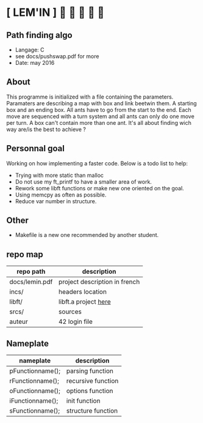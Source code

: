 # [ LEM'IN ] :ant: :ant: :ant: :ant: :ant:
## Path finding algo
- Langage: C
- see docs/pushswap.pdf for more
- Date: may 2016

## About
This programme is initialized with a file containing the parameters. Paramaters
are describing a map with box and link beetwin them. A starting box and an ending
box. All ants have to go from the start to the end. Each move are sequenced with a
turn system and all ants can only do one move per turn. A box can't contain more than
one ant. It's all about finding wich way are/is the best to achieve ?

## Personnal goal
Working on how implementing a faster code. Below is a todo list to help:
- Trying with more static than malloc
- Do not use my ft_printf to have a smaller area of work.
- Rework some libft functions or make new one oriented on the goal.
- Using memcpy as often as possible.
- Reduce var number in structure.

## Other
- Makefile is a new one recommended by another student.

## repo map
| repo path | description |
| ------------- | ------------- |
| docs/lemin.pdf		 | project description in french	 |
| incs/					 | headers location					 |
| libft/				 | libft.a project <a href="https://github.com/nesthub/c_libft" target="_blank">here</a>	 |
| srcs/					 | sources							 |
| auteur				 | 42 login file					 |

## Nameplate
| nameplate | description |
| ------------- | ------------- |
| pFunctionname();	 | 		parsing function		 |
| rFunctionname();	 | 		recursive function		 |
| oFunctionname();	 | 		options function		 |
| iFunctionname();	 | 		init function			 |
| sFunctionname();	 | 		structure function		 |
